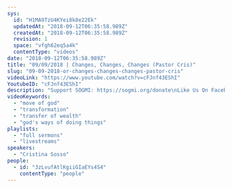 ```yaml
---
sys:
  id: "H1MA9TzU4KYei8k8e22Ek"
  updatedAt: "2018-09-12T06:35:58.989Z"
  createdAt: "2018-09-12T06:35:58.989Z"
  revision: 1
  space: "vfgh62eq5a4k"
  contentType: "videos"
date: "2018-09-12T06:35:58.989Z"
title: "09/09/2018 | Changes, Changes, Changes (Pastor Cris)"
slug: "09-09-2018-or-changes-changes-changes-pastor-cris"
videoLink: "https://www.youtube.com/watch?v=cFJnf43EShI"
YoutubeID: "cFJnf43EShI"
description: "Support SOGMI: https://sogmi.org/donate\nLike Us On Facebook: https://facebook.com/sonsofgodministries\n\nSons of God Ministries International is dedicated to discipling God's people and empowering the Body of Christ to take their post in the Kingdom. \"For as many as are led by the Spirit of God these are the sons of God\" (Romans 8:14)\n\n----------------------------------------------------------------------\n\n► Music Credit: LAKEY INSPIRED\nTrack Name: \"Blue Boi\"\nMusic By: LAKEY INSPIRED @ https://soundcloud.com/lakeyinspired\nOriginal upload HERE - https://www.youtube.com/watch?v=wAukv...\nOfficial \"LAKEY INSPIRED\" YouTube Channel HERE - https://www.youtube.com/channel/UCOmy...\nLicense for commercial use: Creative Commons Attribution 3.0 Unported \"Share Alike\" (CC BY-SA 3.0) License.\nFull License HERE - https://creativecommons.org/licenses/...\nMusic promoted by NCM https://goo.gl/fh3rEJ"
videoKeywords:
  - "move of god"
  - "transformation"
  - "transfer of wealth"
  - "god's ways of doing things"
playlists:
  - "full sermons"
  - "livestreams"
speakers:
  - "Cristina Sosso"
people:
  - id: "3zLvufAtlKgiiGIaEYs4S4"
    contentType: "people"
---
```

